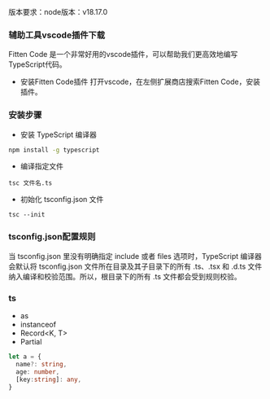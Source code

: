 
版本要求：node版本：v18.17.0

### 辅助工具vscode插件下载

Fitten Code 是一个非常好用的vscode插件，可以帮助我们更高效地编写TypeScript代码。
- 安装Fitten Code插件
打开vscode，在左侧扩展商店搜索Fitten Code，安装插件。


### 安装步骤

- 安装 TypeScript 编译器
```bash
npm install -g typescript
```

- 编译指定文件
```
tsc 文件名.ts
```

- 初始化 tsconfig.json 文件
```
tsc --init
```

### tsconfig.json配置规则

当 tsconfig.json 里没有明确指定 include 或者 files 选项时，TypeScript 编译器会默认将 tsconfig.json 文件所在目录及其子目录下的所有 .ts、.tsx 和 .d.ts 文件纳入编译和校验范围。所以，根目录下的所有 .ts 文件都会受到规则校验。


### ts
- as
- instanceof
- Record<K, T>
- Partial<T>

```typescript
let a = {
  name?: string,
  age: number,
  [key:string]: any,
}
```